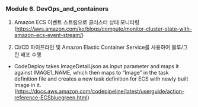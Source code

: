 
### Module 6. DevOps_and_containers

1. Amazon ECS 이벤트 스트림으로 클러스터 상태 모니터링 (https://aws.amazon.com/ko/blogs/compute/monitor-cluster-state-with-amazon-ecs-event-stream/)

2. CI/CD 파이프라인 및 Amazon Elastic Container Service를 사용하여 블루/그린 배포 수행
- CodeDeploy takes ImageDetail.json as input parameter and maps it against IMAGE1_NAME, which then maps to “Image” in the task definition file and creates a new task definition for ECS with newly built Image in it. (https://docs.aws.amazon.com/codepipeline/latest/userguide/action-reference-ECSbluegreen.html)
